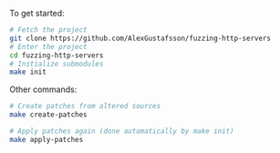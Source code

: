 To get started:

```bash
# Fetch the project
git clone https://github.com/AlexGustafsson/fuzzing-http-servers
# Enter the project
cd fuzzing-http-servers
# Initialize submodules
make init
```

Other commands:
```bash
# Create patches from altered sources
make create-patches

# Apply patches again (done automatically by make init)
make apply-patches
```
